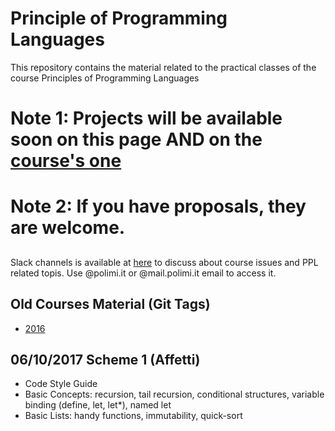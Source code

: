 # Principle of Programming Languages

This repository contains the material related to the practical classes of the course Principles of Programming Languages

# Note 1: Projects will be available soon on this page AND on the [course's one](home.deib.polimi.it/pradella/PL.html)

# Note 2: If you have proposals, they are welcome.


##

Slack channels is available at [here](ppl-course.slack.com) to discuss about course issues and PPL related topis. Use @polimi.it or @mail.polimi.it email to access it.



## Old Courses Material (Git Tags)

-  [2016](https://github.com/riccardotommasini/plp/releases/tag/2016) 

## 06/10/2017 Scheme 1 (Affetti)
- Code Style Guide
- Basic Concepts: recursion, tail recursion, conditional structures, variable binding (define, let, let*), named let
- Basic Lists: handy functions, immutability, quick-sort




